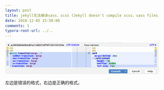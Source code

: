 ```yaml
---
layout: post
title: jekyll无法编译sass、scss (Jekyll doesn't compile scss、sass files)
date: 2018-12-05 15:50:00
comments: 1
typora-root-url: ../..
---
```


![1543995744110](/assets/blog_res/jekyll-sass-doesnotwork.png)

左边是错误的格式，右边是正确的格式。